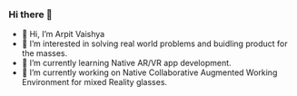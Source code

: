 ### Hi there 👋
- 👋 Hi, I’m Arpit Vaishya
- 👀 I’m interested in solving real world problems and buidling product for the masses.
- 🌱 I’m currently learning Native AR/VR app development.
- 🔭 I’m currently working on Native Collaborative Augmented Working Environment for mixed Reality glasses.

